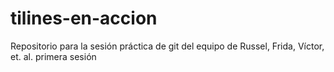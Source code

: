 # tilines-en-accion
Repositorio para la sesión práctica de git del equipo de Russel, Frida, Víctor, et. al. primera sesión

